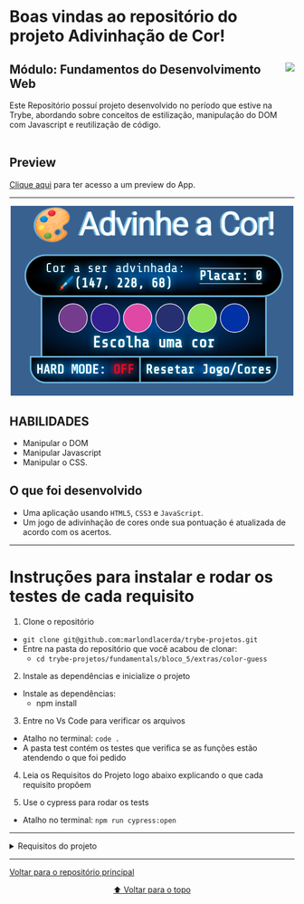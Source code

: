 # Boas vindas ao repositório do projeto Adivinhação de Cor!

<div align="center">
  <img height="150px" align="right" src="https://theme.zdassets.com/theme_assets/9633455/9814df697eaf49815d7df109110815ff887b3457.png" />
  <div align="left" style="display: inline_block">
    <h2>Módulo: Fundamentos do Desenvolvimento Web</h2>
    <span>
      Este Repositório possuí projeto desenvolvido no período que estive na Trybe, abordando sobre conceitos de estilização, manipulação do DOM com Javascript e reutilização de código.
    </span>
  </div>
  <br>
</div>

## Preview
<div align="left" style="display: inline_block">
  <a href="https://marlondlacerda-color-guess.vercel.app/">Clique aqui</a> para ter acesso a um preview do App.
</div>

---

<div align="center">
  <img src="./images/preview.png" width="500">
</div>

## HABILIDADES
- Manipular o DOM
- Manipular Javascript
- Manipular o CSS.


## O que foi desenvolvido
- Uma aplicação usando <code>HTML5</code>, <code>CSS3</code> e <code>JavaScript</code>.
- Um jogo de adivinhação de cores onde sua pontuação é atualizada de acordo com os acertos.

---

# Instruções para instalar e rodar os testes de cada requisito
1. Clone o repositório
  * `git clone git@github.com:marlondlacerda/trybe-projetos.git`
  * Entre na pasta do repositório que você acabou de clonar:
    * `cd trybe-projetos/fundamentals/bloco_5/extras/color-guess`

2. Instale as dependências e inicialize o projeto
  * Instale as dependências:
    * npm install

3. Entre no Vs Code para verificar os arquivos
  * Atalho no terminal: `code . `
  * A pasta test contém os testes que verifica se as funções estão atendendo o que foi pedido

4. Leia os Requisitos do Projeto logo abaixo explicando o que cada requisito propõem

5. Use o cypress para rodar os tests
  * Atalho no terminal: `npm run cypress:open`

***

<details>
    <summary>Requisitos do projeto</summary>

- [x] 1 - Adicione no seu site um título com o nome do seu jogo.

- [x] 2 - Adicione um texto com o código RGB a ser adivinhado.

- [x] 3 - Adicione a página opções de cores para serem adivinhadas.

- [x] 4 - Adicione cores nas bolas elas devem ser geradas dinâmicamente.

- [x] 5 - Clicar em um circulo colorido, deve ser mostrado um texto indicando se está correto.

- [x] 6 - Crie um botão para iniciar/reiniciar o jogo.

### BÔNUS

- [x] 7 - Crie um placar que incremente 3 pontos para cada acerto no jogo

### RECURSOS ADICIONAIS DESENVOLVIDOS POR MIM
- [x] 8 - Adicione um novo botão de borda que volte para o padrão.
  - A cor de fundo deve ser a padrão.
  - O elemento deve possuir a <code>classe</code> denominada <code>eraser</code>
  - O <code>id</code> deve ser chamado <code>default</code> deve estilizar o container da imagem com uma borda preta, com 1 pixels do tipo solid.

- [x] 9 - Crie três inputs do tipo radio para que possa mudar o texto de lugar.
  - Os inputs devem ser chamados de começo, meio e fim. O botão começo deve ser selecionado por padrão
  - Ao clicar em qualquer um desses botões, o texto muda de lugar

- [x] 10 - Adicione um botão com a funcionalidade de salvar o meme em imagem.
  - O button com a <code>class</code> chamada <code>save</code> possui a lógica de poder conseguir fazer com o que meme criado seja salvo na máquina do usuário.

- [x] 11 - Faça com que o aplicativo seja responsivo.
</details>

---

<div align="left">
  <a href="https://github.com/marlondlacerda/trybe-projetos">Voltar para o repositório principal</a>
</div>
<div align="center">

  [⬆ Voltar para o topo](#boas-vindas-ao-repositório-do-projeto-adivinhação-de-cor)

</div>
